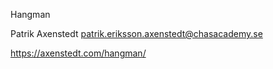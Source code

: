 Hangman

Patrik Axenstedt <patrik.eriksson.axenstedt@chasacademy.se>

https://axenstedt.com/hangman/
